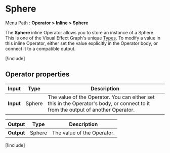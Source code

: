 # Sphere

Menu Path : **Operator > Inline > Sphere**

The **Sphere** inline Operator allows you to store an instance of a Sphere. This is one of the Visual Effect Graph's unique [Types](VisualEffectGraphTypeReference.md). To modify a value in this inline Operator, either set the value explicitly in the Operator body, or connect it to a compatible output.

[!include[](Snippets/Operator-InlineIntro.md)]


## Operator properties

| **Input** | **Type** | **Description**                                              |
| --------- | -------- | ------------------------------------------------------------ |
| **Input** | Sphere   | The value of the Operator. You can either set this in the Operator's body, or connect to it from the output of another Operator. |

| **Output** | **Type** | **Description**            |
| ---------- | -------- | -------------------------- |
| **Output** | Sphere   | The value of the Operator. |

[!include[](Snippets/Operator-InlineNotes.md)]

